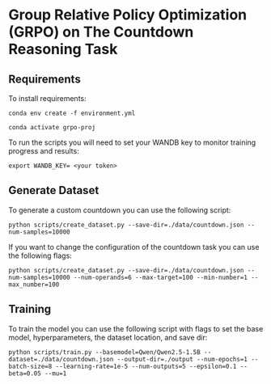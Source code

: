 # Group Relative Policy Optimization (GRPO) on The Countdown Reasoning Task

## Requirements

To install requirements:

```setup env
conda env create -f environment.yml

conda activate grpo-proj
```

To run the scripts you will need to set your WANDB key to monitor training progress and results:

```setup tokens
export WANDB_KEY= <your token>
```

## Generate Dataset

To generate a custom countdown you can use the following script:

```dataset script
python scripts/create_dataset.py --save-dir=./data/countdown.json --num-samples=10000
```

If you want to change the configuration of the countdown task you can use the following flags:

```dataset script flags
python scripts/create_dataset.py --save-dir=./data/countdown.json --num-samples=10000 --num-operands=6 --max-target=100 --min-number=1 --max_number=100
```

## Training

To train the model you can use the following script with flags to set the base model, hyperparameters, the dataset location, and save dir:

```train script
python scripts/train.py --basemodel=Qwen/Qwen2.5-1.5B --dataset=./data/countdown.json --output-dir=./output --num-epochs=1 --batch-size=8 --learning-rate=1e-5 --num-outputs=5 --epsilon=0.1 --beta=0.05 --mu=1
```
